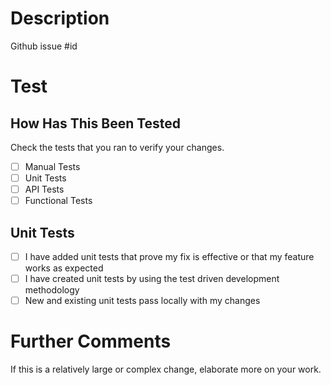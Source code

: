 # Description

Github issue #id

# Test

## How Has This Been Tested

Check the tests that you ran to verify your changes.

- [ ] Manual Tests
- [ ] Unit Tests
- [ ] API Tests
- [ ] Functional Tests

## Unit Tests

- [ ] I have added unit tests that prove my fix is effective or that my feature works as expected
- [ ] I have created unit tests by using the test driven development methodology
- [ ] New and existing unit tests pass locally with my changes

# Further Comments

If this is a relatively large or complex change, elaborate more on your work.



